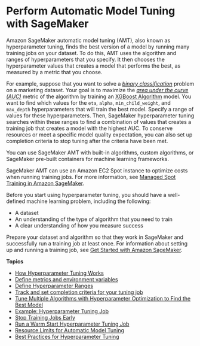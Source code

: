 # Perform Automatic Model Tuning with SageMaker<a name="automatic-model-tuning"></a>

Amazon SageMaker automatic model tuning \(AMT\), also known as hyperparameter tuning, finds the best version of a model by running many training jobs on your dataset\. To do this, AMT uses the algorithm and ranges of hyperparameters that you specify\. It then chooses the hyperparameter values that creates a model that performs the best, as measured by a metric that you choose\.

For example, suppose that you want to solve a *[binary classification](https://docs.aws.amazon.com/general/latest/gr/glos-chap.html#binary-classification-model)* problem on a marketing dataset\. Your goal is to maximize the *[area under the curve \(AUC\)](https://docs.aws.amazon.com/general/latest/gr/glos-chap.html#AUC)* metric of the algorithm by training an [XGBoost Algorithm](xgboost.md) model\. You want to find which values for the `eta`, `alpha`, `min_child_weight`, and `max_depth` hyperparameters that will train the best model\. Specify a range of values for these hyperparameters\. Then, SageMaker hyperparameter tuning searches within these ranges to find a combination of values that creates a training job that creates a model with the highest AUC\. To conserve resources or meet a specific model quality expectation, you can also set up completion criteria to stop tuning after the criteria have been met\.

You can use SageMaker AMT with built\-in algorithms, custom algorithms, or SageMaker pre\-built containers for machine learning frameworks\.

SageMaker AMT can use an Amazon EC2 Spot instance to optimize costs when running training jobs\. For more information, see [Managed Spot Training in Amazon SageMaker](model-managed-spot-training.md)\.

Before you start using hyperparameter tuning, you should have a well\-defined machine learning problem, including the following:
+ A dataset
+ An understanding of the type of algorithm that you need to train
+ A clear understanding of how you measure success

Prepare your dataset and algorithm so that they work in SageMaker and successfully run a training job at least once\. For information about setting up and running a training job, see [Get Started with Amazon SageMaker](gs.md)\.

**Topics**
+ [How Hyperparameter Tuning Works](automatic-model-tuning-how-it-works.md)
+ [Define metrics and environment variables](automatic-model-tuning-define-metrics-variables.md)
+ [Define Hyperparameter Ranges](automatic-model-tuning-define-ranges.md)
+ [Track and set completion criteria for your tuning job](automatic-model-tuning-progress.md)
+ [Tune Multiple Algorithms with Hyperparameter Optimization to Find the Best Model](multiple-algorithm-hpo.md)
+ [Example: Hyperparameter Tuning Job](automatic-model-tuning-ex.md)
+ [Stop Training Jobs Early](automatic-model-tuning-early-stopping.md)
+ [Run a Warm Start Hyperparameter Tuning Job](automatic-model-tuning-warm-start.md)
+ [Resource Limits for Automatic Model Tuning](automatic-model-tuning-limits.md)
+ [Best Practices for Hyperparameter Tuning](automatic-model-tuning-considerations.md)